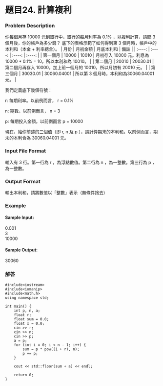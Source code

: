 # 題目24. 計算複利

### Problem Description
你每個月存 10000 元到銀行中，銀行的每月利率為 0.1% ，以複利計算，請問 3 個月後，你的帳戶為多少錢？
底下的表格示範了如何得到第 3 個月時，帳戶中的本利和（本金 + 利率總合）。
| 月份  | 月初金額 |  月底本利和 | 備註 | 
| :----: | :----: | :----: | :----: |
| 第一個月 | 10000 | 10010 | 月初存入 10000 元。利息為 10000 * 0.1% = 10，所以本利和為 10010。 |
| 第二個月 | 20010 | 20030.01 | 第二個月再存入 10000。加上前一個月的 10010，所以月初有 20010 元。 |
| 第三個月 | 30030.01 | 30060.04001 | 所以第 3 個月時，本利和為30060.04001 元。 |

我們定義底下幾個符號：

r: 每期利率。以前例而言， r = 0.1%

n: 期數。以前例而言， n = 3

p: 每期投入金額。以前例而言 p = 10000

現在，給你前述的三個值（即 r, n 及 p ），請計算期末的本利和。以前例而言，期未的本利合為 30060.04001 元。

### Input File Format
輸入有 3 行。第一行為 r ，為浮點數值。第二行為 n ，為一整數。第三行為 p ，為一整數。

### Output Format
輸出本利和，請將數值以「整數」表示（無條件捨去）

### Example

#### Sample Input:

0.001  
3  
10000  
#### Sample Output:

30060

### 解答
```
#include<iostream>
#include<iomanip>
#include<math.h>    
using namespace std;

int main() {
    int p, n, a;
    float r;
    float sum = 0.0;
    float x = 0.0;
    cin >> r;
    cin >> n;
    cin >> p;
    a = p;
    for (int i = 0; i < n - 1; i++) {
        sum = p * pow((1 + r), n);
        p += p;
    }

    cout << std::floor(sum + a) << endl;

    return 0;
}
```
